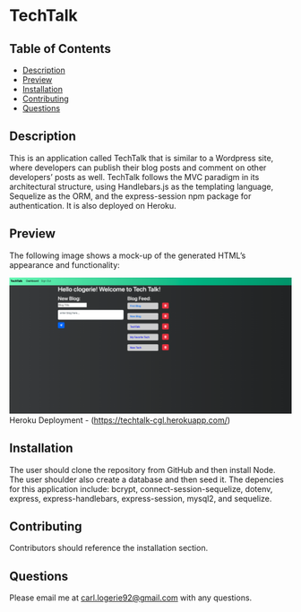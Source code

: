 # TechTalk

## Table of Contents
* [Description](#description)
* [Preview](#preview)
* [Installation](#installation)
* [Contributing](#contributing)
* [Questions](#questions)

## Description

This is an application called TechTalk that is similar to a Wordpress site, where developers can publish their blog posts and comment on other developers’ posts as well. TechTalk follows the MVC paradigm in its architectural structure, using Handlebars.js as the templating language, Sequelize as the ORM, and the express-session npm package for authentication. It is also deployed on Heroku.

## Preview

The following image shows a mock-up of the generated HTML’s appearance and functionality:

![Existing blogs are listed in the right-hand column with empty fields on the left-hand side for the new blog's title and content](./images/techtalk.png)
<br>
Heroku Deployment - (https://techtalk-cgl.herokuapp.com/)

## Installation 
The user should clone the repository from GitHub and then install Node. The user shoulder also create a database and then seed it. The depencies for this application include: bcrypt, connect-session-sequelize, dotenv, express, express-handlebars, express-session, mysql2, and sequelize. 

## Contributing 
Contributors should reference the installation section.  

## Questions
Please email me at carl.logerie92@gmail.com with any questions.